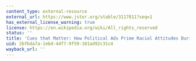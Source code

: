 ```yaml
---
content_type: external-resource
external_url: https://www.jstor.org/stable/3117811?seq=1
has_external_license_warning: true
license: https://en.wikipedia.org/wiki/All_rights_reserved
status: ''
title: 'Cues that Matter: How Political Ads Prime Racial Attitudes During Campaigns'
uid: 2bfbda7a-1ebd-44f7-9f59-101ad92c31c4
wayback_url: ''
---
```

